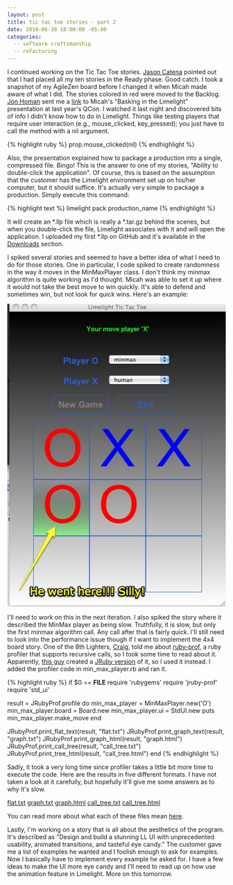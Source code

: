 ```yaml
---
layout: post
title: tic tac toe stories - part 2
date: 2010-06-30 18:00:00 -05:00
categories:
  -- software craftsmanship
  -- refactoring
---
```


I continued working on the Tic Tac Toe stories.  [Jason Catena](http://twitter.com/catenate) pointed out that I had placed all my ten stories in the Ready phase.  Good catch.  I took a snapshot of my AgileZen board before I changed it when Micah made aware of what I did.  The stories colored in red were moved to the Backlog.  [Jon Homan](http://twitter.com/jonhoman) sent me a [link](http://www.infoq.com/presentations/martin-jruby-limelight) to Micah's "Basking in the Limelight" presentation at last year's QCon.  I watched it last night and discovered bits of info I didn't know how to do in Limelight.  Things like testing players that require user interaction (e.g., mouse_clicked, key_pressed); you just have to call the method with a nil argument.

{% highlight ruby %}
prop.mouse_clicked(nil)
{% endhighlight %}

Also, the presentation explained how to package a production into a single, compressed file.  Bingo!  This is the answer to one of my stories, "Ability to double-click the application".  Of course, this is based on the assumption that the customer has the Limelight environment set up on his/her computer, but it should suffice.  It's actually very simple to package a production.  Simply execute this command:

{% highlight text %}
limelight pack production_name
{% endhighlight %}

It will create an \*.llp file which is really a \*.tar.gz behind the scenes, but when you double-click the file, Limelight associates with it and will open the application.  I uploaded my first \*.llp on GitHub and it's available in the [Downloads](http://github.com/sl4m/tic_tac_toe_ruby/downloads) section.

I spiked several stories and seemed to have a better idea of what I need to do for those stories.  One in particular, I code spiked to create randomness in the way it moves in the MinMaxPlayer class.  I don't think my minmax algorithm is quite working as I'd thought.  Micah was able to set it up where it would not take the best move to win quickly.  It's able to defend and sometimes win, but not look for quick wins.  Here's an example:

![MinMax Fail](/images/min_max_fail.jpg)

I'll need to work on this in the next iteration.  I also spiked the story where it described the MinMax player as being slow.  Truthfully, it is slow, but only the first minmax algorithm call.  Any call after that is fairly quick.  I'll still need to look into the performance issue though if I want to implement the 4x4 board story.  One of the 8th Lighters, [Craig](http://twitter.com/demmer12), told me about [ruby-prof](http://ruby-prof.rubyforge.org/), a ruby profiler that supports recursive calls, so I took some time to read about it.  Apparently, [this guy](http://twitter.com/danlucraft) created a [JRuby version](http://danlucraft.com/blog/2010/03/jruby-prof/) of it, so I used it instead.  I added the profiler code in min_max_player.rb and ran it.

{% highlight ruby %}
if $0 == __FILE__
  require 'rubygems'
  require 'jruby-prof'
  require 'std_ui'

  result = JRubyProf.profile do
    min_max_player = MinMaxPlayer.new('O')
    min_max_player.board = Board.new
    min_max_player.ui = StdUI.new
    puts min_max_player.make_move
  end

  JRubyProf.print_flat_text(result, "flat.txt")
  JRubyProf.print_graph_text(result, "graph.txt")
  JRubyProf.print_graph_html(result, "graph.html")
  JRubyProf.print_call_tree(result, "call_tree.txt")
  JRubyProf.print_tree_html(result, "call_tree.html")
end
{% endhighlight %}

Sadly, it took a very long time since profiler takes a little bit more time to execute the code.  Here are the results in five different formats.  I have not taken a look at it carefully, but hopefully it'll give me some answers as to why it's slow.

[flat.txt](/files/flat.txt)
[graph.txt](/files/graph.txt)
[graph.html](/files/graph.html)
[call_tree.txt](/files/call_tree.txt)
[call_tree.html](/files/call_tree.html)

You can read more about what each of these files mean [here](http://danlucraft.com/blog/2010/03/jruby-prof/).

Lastly, I'm working on a story that is all about the aesthetics of the program.  It's described as "Design and build a stunning LL UI with unprecedented usability, animated transitions, and tasteful eye candy."  The customer gave me a list of examples he wanted and I foolish enough to ask for examples.  Now I basically have to implement every example he asked for.  I have a few ideas to make the UI more eye candy and I'll need to read up on how use the animation feature in Limelight.  More on this tomorrow.
